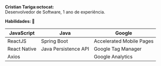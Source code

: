 **Cristian Tariga:octocat:**  
Desenvolvedor de Software, 1 ano de experiência.

**Habilidades: :hammer:**  

|  JavaScript |  Java | Google|
|---|---|---|
| ReactJS  |  Spring Boot | Accelerated Mobile Pages |
|  React Native |  Java Persistence API | Google Tag Manager
|  Axios |  | Google Analytics
